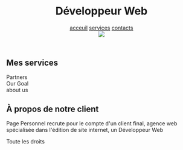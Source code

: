 <!DOCTYPE html>
<html lang="en">

<head>
    <meta charset="UTF-8">
    <meta name="viewport" content="width=device-width, initial-scale=1.0">
    <meta http-equiv="X-UA-Compatible" content="ie=edge">
    <title>Best web Développeur</title>
    <link rel="stylesheet" href="assets/css/style.css">
</head>

<body>
    <header>
        <h1>
            Développeur Web
        </h1>
        <nav>
            <a href="/SIMPLON/jour4/index.html">acceuil</a>
            <a href="/SIMPLON/jour4/index.html">services</a>
            <a href="/SIMPLON/jour4/index.html">contacts</a>
        </nav>
        <img src="img/serveimage.jpg">
    </header>
    <main>
        <section>
            <h2>Mes services</h2>
            <div class="ligne">
                <div>Partners</div>
                <div>Our Goal</div>
                <div>about us</div>
            </div>
            </div>
        </section>
        <section>
            <div>
                <div class="ligne2">
                    <h2>À propos de notre client</h2>
                    <p>Page Personnel recrute pour le compte d'un client final, agence web spécialisée dans l'édition de
                        site
                        internet, un Développeur Web</p>
                </div>
            </div>
        </section>
    </main>
    <footer>
        Toute les droits
    </footer>
</body>

</html>